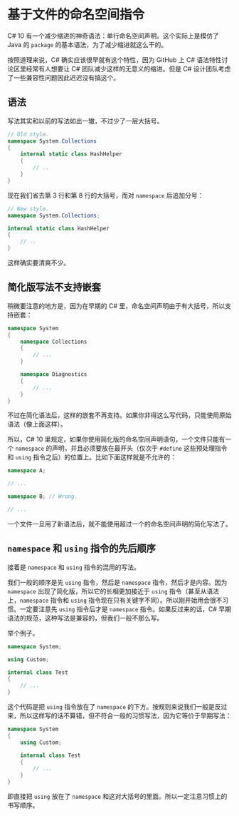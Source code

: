 # 基于文件的命名空间指令

C# 10 有一个减少缩进的神奇语法：单行命名空间声明。这个实际上是模仿了 Java 的 `package` 的基本语法，为了减少缩进就这么干的。

按照道理来说，C# 确实应该很早就有这个特性，因为 GitHub 上 C# 语法特性讨论区里经常有人想要让 C# 团队减少这样的无意义的缩进。但是 C# 设计团队考虑了一些兼容性问题因此迟迟没有搞这个。

## 语法

写法其实和以前的写法如出一辙，不过少了一层大括号。

```csharp
// Old style.
namespace System.Collections
{
    internal static class HashHelper
    {
        // ..
    }
}
```

现在我们省去第 3 行和第 8 行的大括号，而对 `namespace` 后追加分号：

```csharp
// New style.
namespace System.Collections;

internal static class HashHelper
{
    // ..
}
```

这样确实要清爽不少。

## 简化版写法不支持嵌套

稍微要注意的地方是，因为在早期的 C# 里，命名空间声明由于有大括号，所以支持嵌套：

```csharp
namespace System
{
    namespace Collections
    {
        // ...
    }

    namespace Diagnostics
    {
        // ...
    }
}
```

不过在简化语法后，这样的嵌套不再支持。如果你非得这么写代码，只能使用原始语法（像上面这样）。

所以，C# 10 里规定，如果你使用简化版的命名空间声明语句，一个文件只能有一个 `namespace` 的声明，并且必须要放在最开头（仅次于 `#define` 这些预处理指令和 `using` 指令之后）的位置上。比如下面这样就是不允许的：

```csharp
namespace A;

// ...

namespace B; // Wrong.

// ...
```

一个文件一旦用了新语法后，就不能使用超过一个的命名空间声明的简化写法了。

## `namespace` 和 `using` 指令的先后顺序

接着是 `namespace` 和 `using` 指令的混用的写法。

我们一般的顺序是先 `using` 指令，然后是 `namespace` 指令，然后才是内容。因为 `namespace` 出现了简化版，所以它的长相更加接近于 `using` 指令（甚至从语法上，`namespace` 指令和 `using` 指令现在只有关键字不同）。所以刚开始用会很不习惯。一定要注意先 `using` 指令后才是 `namespace` 指令。如果反过来的话，C# 早期语法的规范，这种写法是兼容的，但我们一般不那么写。

举个例子。

```csharp
namespace System;

using Custom;

internal class Test
{
    // ...
}
```

这个代码是把 `using` 指令放在了 `namespace` 的下方。按规则来说我们一般是反过来，所以这样写的话不算错，但不符合一般的习惯写法，因为它等价于早期写法：

```csharp
namespace System
{
    using Custom;

    internal class Test
    {
        // ...
    }
}
```

即直接把 `using` 放在了 `namespace` 和这对大括号的里面。所以一定注意习惯上的书写顺序。